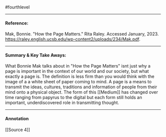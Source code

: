#fourthlevel 

---

#### Reference:  
Mak, Bonnie. "How the Page Matters." Rita Raley. Accessed January, 2023. https://raley.english.ucsb.edu/wp-content2/uploads/234/Mak.pdf.

---
#### Summary & Key Take Aways:
What Bonnie Mak talks about in "How the Page Matters" isnt just why a page is important in the context of our world and our society, but what exactly a page is. The definition is less firm than you would think with the image of a a white sheet of paper coming to mind. A page is a means to transmit the ideas, cultures, traditions and information of people from their mind onto a physical object. The form of this [[Medium]] has changed over time ranging from papyrus to the digital but each form still holds an important, underdiscovered role in transmitting thought.


---
#### Annotation
[[Source 4]]